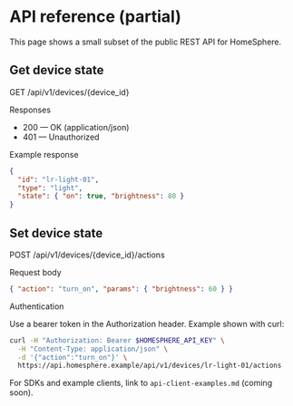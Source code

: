 # API reference (partial)

This page shows a small subset of the public REST API for HomeSphere.

## Get device state

GET /api/v1/devices/{device_id}

Responses

- 200 — OK (application/json)
- 401 — Unauthorized

Example response

```json
{
  "id": "lr-light-01",
  "type": "light",
  "state": { "on": true, "brightness": 80 }
}
```

## Set device state

POST /api/v1/devices/{device_id}/actions

Request body

```json
{ "action": "turn_on", "params": { "brightness": 60 } }
```

Authentication

Use a bearer token in the Authorization header. Example shown with curl:

```bash
curl -H "Authorization: Bearer $HOMESPHERE_API_KEY" \
  -H "Content-Type: application/json" \
  -d '{"action":"turn_on"}' \
  https://api.homesphere.example/api/v1/devices/lr-light-01/actions
```

For SDKs and example clients, link to `api-client-examples.md` (coming soon).
